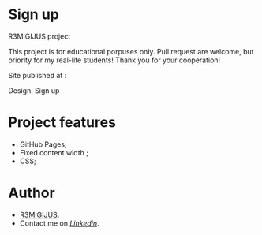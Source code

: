 # Sign up 

R3MIGIJUS project

This project is for educational porpuses only. Pull request are welcome, but priority for my real-life students! Thank you for your cooperation!

Site published at : 

Design: Sign up

# Project features

- GitHub Pages;
- Fixed content width ;
- CSS;


# Author

* [R3MIGIJUS](https://github.com/R3MIGIJUS).
* Contact me on *[Linkedin](https://www.linkedin.com/in/remigijus-builys-177b16225/)*.